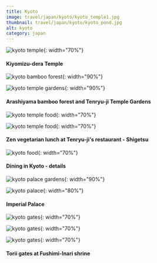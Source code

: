 ```yaml
---
title: Kyoto
image: travel/japan/kyoto/kyoto_temple1.jpg
thumbnail: travel/japan/kyoto/kyoto_pond.jpg
alt: kyoto
category: japan
---
```


![kyoto temple](./assets/img/travel/japan/kyoto/kyoto_temple2.jpg){: width="70%"}

#### Kiyomizu-dera Temple

![kyoto bamboo forest](./assets/img/travel/japan/kyoto/kyoto_bamboo.jpg){: width="90%"}

![kyoto temple gardens](./assets/img/travel/japan/kyoto/kyoto_pond.jpg){: width="90%"}

#### Arashiyama bamboo forest and Tenryu-ji Temple Gardens

![kyoto temple food](./assets/img/travel/japan/kyoto/kyoto_temple_food1.jpg){: width="70%"}

![kyoto temple food](./assets/img/travel/japan/kyoto/kyoto_temple_food2.jpg){: width="70%"}

#### Zen vegetarian lunch at Tenryu-ji's restaurant - Shigetsu

![kyoto food](./assets/img/travel/japan/kyoto/kyoto_food_details.jpg){: width="70%"}

#### Dining in Kyoto - details

![kyoto palace gardens](./assets/img/travel/japan/kyoto/kyoto_gardens.jpg){: width="90%"}

![kyoto palace](./assets/img/travel/japan/kyoto/kyoto_palace.jpg){: width="80%"}

#### Imperial Palace

![kyoto gates](./assets/img/travel/japan/kyoto/kyoto_gates1.jpg){: width="70%"}

![kyoto gates](./assets/img/travel/japan/kyoto/kyoto_gates2.jpg){: width="70%"}

![kyoto gates](./assets/img/travel/japan/kyoto/kyoto_gates3.jpg){: width="70%"}

#### Torii gates at Fushimi-Inari shrine
